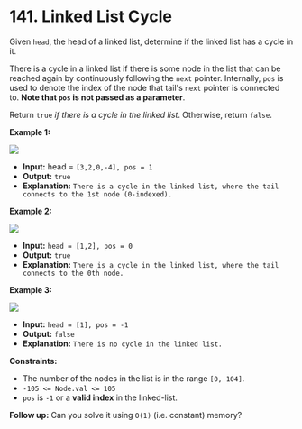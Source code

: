 # 141. Linked List Cycle

Given `head`, the head of a linked list, determine if the linked list has a cycle in it.

There is a cycle in a linked list if there is some node in the list that can be reached again by continuously following the `next` pointer. Internally, `pos` is used to denote the index of the node that tail's `next` pointer is connected to. **Note that `pos` is not passed as a parameter**.

Return `true` _if there is a cycle in the linked list_. Otherwise, return `false`.

**Example 1:**

![](https://assets.leetcode.com/uploads/2018/12/07/circularlinkedlist.png)

* **Input:** head = `[3,2,0,-4], pos = 1`
* **Output:** `true`
* **Explanation:** `There is a cycle in the linked list, where the tail connects to the 1st node (0-indexed).`

**Example 2:**

![](https://assets.leetcode.com/uploads/2018/12/07/circularlinkedlist_test2.png)

* **Input:** `head = [1,2], pos = 0`
* **Output:** `true`
* **Explanation:** `There is a cycle in the linked list, where the tail connects to the 0th node.`

**Example 3:**

![](https://assets.leetcode.com/uploads/2018/12/07/circularlinkedlist_test3.png)

* **Input:** `head = [1], pos = -1`
* **Output:** `false`
* **Explanation:** `There is no cycle in the linked list.`

**Constraints:**

*   The number of the nodes in the list is in the range `[0, 104]`.
*   `-105 <= Node.val <= 105`
*   `pos` is `-1` or a **valid index** in the linked-list.

**Follow up:** Can you solve it using `O(1)` (i.e. constant) memory?
